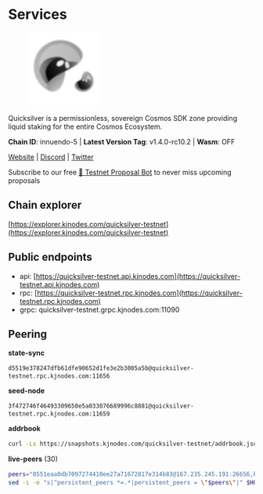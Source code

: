 # Services

<figure><img src="https://raw.githubusercontent.com/kj89/cosmos-images/main/logos/quicksilver.png" width="150" alt=""><figcaption></figcaption></figure>

Quicksilver is a permissionless, sovereign Cosmos SDK zone providing liquid staking for the entire Cosmos Ecosystem.

**Chain ID**: innuendo-5 | **Latest Version Tag**: v1.4.0-rc10.2 | **Wasm**: OFF

[Website](https://quicksilver.zone) | [Discord](https://discord.gg/quicksilverprotocol) | [Twitter](https://twitter.com/quicksilverzone)



Subscribe to our free [🤖 Testnet Proposal Bot](https://t.me/kjnodes_testnet_proposal_bot) to never miss upcoming proposals


## Chain explorer
[https://explorer.kjnodes.com/quicksilver-testnet](https://explorer.kjnodes.com/quicksilver-testnet)

## Public endpoints

* api: [https://quicksilver-testnet.api.kjnodes.com](https://quicksilver-testnet.api.kjnodes.com)
* rpc: [https://quicksilver-testnet.rpc.kjnodes.com](https://quicksilver-testnet.rpc.kjnodes.com)
* grpc: quicksilver-testnet.grpc.kjnodes.com:11090

## Peering

**state-sync**

```text
d5519e378247dfb61dfe90652d1fe3e2b3005a5b@quicksilver-testnet.rpc.kjnodes.com:11656
```

**seed-node**

```text
3f472746f46493309650e5a033076689996c8881@quicksilver-testnet.rpc.kjnodes.com:11659
```

**addrbook**
```bash
curl -Ls https://snapshots.kjnodes.com/quicksilver-testnet/addrbook.json > $HOME/.quicksilverd/config/addrbook.json
```

**live-peers** (30)
```bash
peers="0551eaa0db7097274410ee27a71672817e314b83@167.235.245.191:26656,bdb93c655989b2c1882339fabb013317066dda56@95.214.52.138:26676,e0f0703e9ce343c46e0ec01b19216715e817b358@65.109.85.170:28656,3519e61e653db97f5d1c7f1bec9b0072bca4d5fe@144.76.45.59:16656,d5519e378247dfb61dfe90652d1fe3e2b3005a5b@65.109.68.190:11656,97377c16946f8e1fa69e7c2c6b7feb32c2090f09@116.202.227.117:11656,f0621c59ca7cfba98015ae2a47886fc3d9c0020c@94.130.132.227:2060,a49d8d304e96350272dca24934b8295bc81d75d2@23.227.200.10:26656,42f87cb55d5fdd222da28023613c66857398c4b8@5.22.223.252:26656,1c4274460224753e8080d0efd16c0ed88fe27fc0@51.195.145.103:26656,ee6bae1a6d4a1e07f1e4bc7963cabedc6b73426e@94.130.137.119:26656,78acdbabc08231765444b3143a222d433a5157e1@142.132.205.94:15651,78d271e4b4692ff1ee8490f3825a541558b31870@65.21.95.46:28656,a637b94cb989909cc182623748ef179b0659f148@65.109.23.114:11156,a288baa951cbe92b253c01c3936d930af1d56424@5.161.142.236:26656,03332cdbc3d354846a18992effbb8c20aa28f52a@65.21.133.125:28656,9a60250367f370dc7395c7a5b0d503cec544188f@65.108.230.113:20026,d4d83e209a2b096859821228ea17475f9a487a48@23.88.0.170:15651,46f97e49a49694aead28c27be2c19300f509e273@65.108.129.94:26656,7fe3007cba4de49584cbdad9489ffecfc9651c57@65.108.79.246:26673,1452d484454c0f93ddf3cbf987ce1b9cadd8f23f@65.21.95.180:37656,796e72ffc343c187cd5e8397c0c09c0671d228e0@185.16.39.51:26656,70c7663dba3b5181f1c3b8c92824dad070771ac6@217.13.223.167:56656,0a3ac40a7a4ce35978c4da97be2eb6974bc3c58b@185.252.233.217:46656,13564ca7ffcc8fa6bcc6d405c96fe8c724ec17da@88.99.213.25:11656,df10d618cfc818e5943f5eefd81f4df265f8393e@207.180.243.64:11656,a37474c1f254cd4b16d924327a755c914e8e7d86@65.109.30.53:26656,74abcb5243d4ffc43de6ad1a288d8e50adcd467e@65.109.80.176:20656,af8cfa944802a9bd510fc3407950a15e8be86c31@213.239.217.52:30656,5c2a752c9b1952dbed075c56c600c3a79b58c395@95.214.55.232:27026"
sed -i -e "s|^persistent_peers *=.*|persistent_peers = \"$peers\"|" $HOME/.quicksilverd/config/config.toml
```
